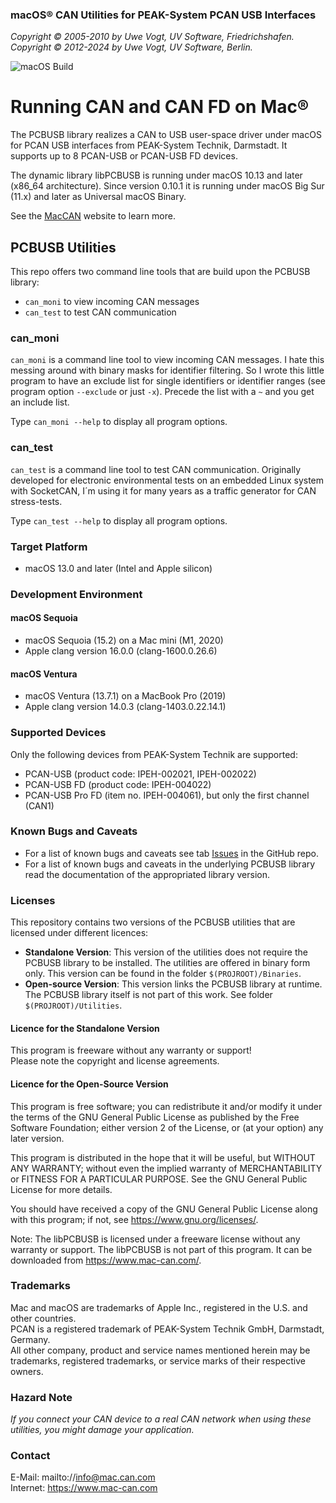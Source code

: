 ### macOS&reg; CAN Utilities for PEAK-System PCAN USB Interfaces

*Copyright &copy; 2005-2010 by Uwe Vogt, UV Software, Friedrichshafen.* \
*Copyright &copy; 2012-2024 by Uwe Vogt, UV Software, Berlin.*

![macOS Build](https://github.com/mac-can/PCBUSB-Utilities/actions/workflows/macos-build.yml/badge.svg)

# Running CAN and CAN FD on Mac&reg;

The PCBUSB library realizes a CAN to USB user-space driver under macOS for PCAN USB interfaces from PEAK-System Technik, Darmstadt.
It supports up to 8 PCAN-USB or PCAN-USB FD devices.

The dynamic library libPCBUSB is running under macOS 10.13 and later (x86_64 architecture).
Since version 0.10.1 it is running under macOS Big Sur (11.x) and later as Universal macOS Binary.  

See the [MacCAN](https://www.mac-can.com/) website to learn more.

## PCBUSB Utilities

This repo offers two command line tools that are build upon the PCBUSB library:
- `can_moni` to view incoming CAN messages
- `can_test` to test CAN communication

### can_moni

`can_moni` is a command line tool to view incoming CAN messages.
I hate this messing around with binary masks for identifier filtering.
So I wrote this little program to have an exclude list for single identifiers or identifier ranges (see program option `--exclude` or just `-x`).
Precede the list with a `~` and you get an include list.

Type `can_moni --help` to display all program options.

### can_test

`can_test` is a command line tool to test CAN communication.
Originally developed for electronic environmental tests on an embedded Linux system with SocketCAN, I´m using it for many years as a traffic generator for CAN stress-tests.

Type `can_test --help` to display all program options.

### Target Platform

- macOS 13.0 and later (Intel and Apple silicon)

### Development Environment

#### macOS Sequoia

- macOS Sequoia (15.2) on a Mac mini (M1, 2020)
- Apple clang version 16.0.0 (clang-1600.0.26.6)

#### macOS Ventura

- macOS Ventura (13.7.1) on a MacBook Pro (2019)
- Apple clang version 14.0.3 (clang-1403.0.22.14.1)

### Supported Devices

Only the following devices from PEAK-System Technik are supported:
- PCAN-USB (product code: IPEH-002021, IPEH-002022)
- PCAN-USB FD (product code: IPEH-004022)
- PCAN-USB Pro FD (item no. IPEH-004061), but only the first channel (CAN1)

### Known Bugs and Caveats

- For a list of known bugs and caveats see tab [Issues](https://github.com/mac-can/PCBUSB-Utilities/issues) in the GitHub repo.
- For a list of known bugs and caveats in the underlying PCBUSB library read the documentation of the appropriated library version.

### Licenses

This repository contains two versions of the PCBUSB utilities that are licensed under different licences:

- **Standalone Version**:
  This version of the utilities does not require the PCBUSB library to be installed.
  The utilities are offered in binary form only.
  This version can be found in the folder `$(PROJROOT)/Binaries`.
- **Open-source Version**:
  This version links the PCBUSB library at runtime.
  The PCBUSB library itself is not part of this work.
  See folder `$(PROJROOT)/Utilities`.

#### Licence for the Standalone Version

This program is freeware without any warranty or support! \
Please note the copyright and license agreements.

#### Licence for the Open-Source Version

This program is free software; you can redistribute it and/or modify
it under the terms of the GNU General Public License as published by
the Free Software Foundation; either version 2 of the License, or
(at your option) any later version.

This program is distributed in the hope that it will be useful,
but WITHOUT ANY WARRANTY; without even the implied warranty of
MERCHANTABILITY or FITNESS FOR A PARTICULAR PURPOSE.  See the
GNU General Public License for more details.

You should have received a copy of the GNU General Public License along
with this program; if not, see <https://www.gnu.org/licenses/>.

Note:  The libPCBUSB is licensed under a freeware license without any
warranty or support.  The libPCBUSB is not part of this program.
It can be downloaded from <https://www.mac-can.com/>.

### Trademarks

Mac and macOS are trademarks of Apple Inc., registered in the U.S. and other countries. \
PCAN is a registered trademark of PEAK-System Technik GmbH, Darmstadt, Germany. \
All other company, product and service names mentioned herein may be trademarks, registered trademarks, or service marks of their respective owners.

### Hazard Note

_If you connect your CAN device to a real CAN network when using these utilities, you might damage your application._

### Contact

E-Mail: mailto://info@mac.can.com \
Internet: https://www.mac-can.com
